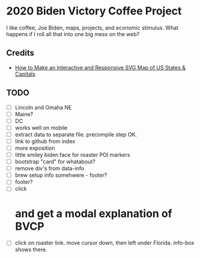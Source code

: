 # 2020 Biden Victory Coffee Project

I like coffee, Joe Biden, maps, projects, and economic stimulus. What happens if I roll all that into one big mess on the web?

## Credits
- [How to Make an Interactive and Responsive SVG Map of US States & Capitals](https://websitebeaver.com/how-to-make-an-interactive-and-responsive-svg-map-of-us-states-capitals)

## TODO
- [ ] Lincoln and Omaha NE
- [ ] Maine?
- [ ] DC
- [ ] works well on mobile
- [ ] extract data to separate file. precompile step OK.
- [ ] link to github from index
- [ ] more exposition
- [ ] little smiley biden face for roaster POI markers
- [ ] bootstrap "card" for whatabout?
- [ ] remove div's from data-info
- [ ] brew setup info somehwere - footer?
- [ ] footer?
- [ ] click <h1> and get a modal explanation of BVCP
- [ ] click on roaster link. move cursor down, then left under Florida. info-box shows there.
